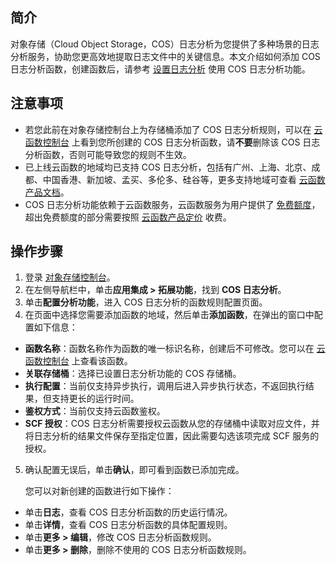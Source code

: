 ## 简介

对象存储（Cloud Object Storage，COS）日志分析为您提供了多种场景的日志分析服务，协助您更高效地提取日志文件中的关键信息。本文介绍如何添加 COS 日志分析函数，创建函数后，请参考 [设置日志分析](https://intl.cloud.tencent.com/document/product/436/45570) 使用 COS 日志分析功能。

## 注意事项

- 若您此前在对象存储控制台上为存储桶添加了 COS 日志分析规则，可以在 [云函数控制台](https://console.cloud.tencent.com/scf/list?rid=1&ns=default) 上看到您所创建的 COS 日志分析函数，请**不要**删除该 COS 日志分析函数，否则可能导致您的规则不生效。
- 已上线云函数的地域均已支持 COS 日志分析，包括有广州、上海、北京、成都、中国香港、新加坡、孟买、多伦多、硅谷等，更多支持地域可查看 [云函数产品文档](https://www.tencentcloud.com/document/product/583)。
- COS 日志分析功能依赖于云函数服务，云函数服务为用户提供了 [免费额度](https://intl.cloud.tencent.com/document/product/583/12282)，超出免费额度的部分需要按照 [云函数产品定价](https://intl.cloud.tencent.com/document/product/583/12281) 收费。

## 操作步骤

1. 登录 [对象存储控制台](https://console.cloud.tencent.com/cos5)。
2. 在左侧导航栏中，单击**应用集成 > 拓展功能**，找到 **COS 日志分析**。
3. 单击**配置分析功能**，进入 COS 日志分析的函数规则配置页面。
4. 在页面中选择您需要添加函数的地域，然后单击**添加函数**，在弹出的窗口中配置如下信息：
 - **函数名称**：函数名称作为函数的唯一标识名称，创建后不可修改。您可以在 [云函数控制台](https://console.cloud.tencent.com/scf/list?rid=1&ns=default) 上查看该函数。
 - **关联存储桶**：选择已设置日志分析功能的 COS 存储桶。
 - **执行配置**：当前仅支持异步执行，调用后进入异步执行状态，不返回执行结果，但支持更长的运行时间。
 - **鉴权方式**：当前仅支持云函数鉴权。
 - **SCF 授权**：COS 日志分析需要授权云函数从您的存储桶中读取对应文件，并将日志分析的结果文件保存至指定位置，因此需要勾选该项完成 SCF 服务的授权。
5. 确认配置无误后，单击**确认**，即可看到函数已添加完成。

   您可以对新创建的函数进行如下操作：
 - 单击**日志**，查看 COS 日志分析函数的历史运行情况。
 - 单击**详情**，查看 COS 日志分析函数的具体配置规则。
 - 单击**更多 > 编辑**，修改 COS 日志分析函数规则。
 - 单击**更多 > 删除**，删除不使用的 COS 日志分析函数规则。
